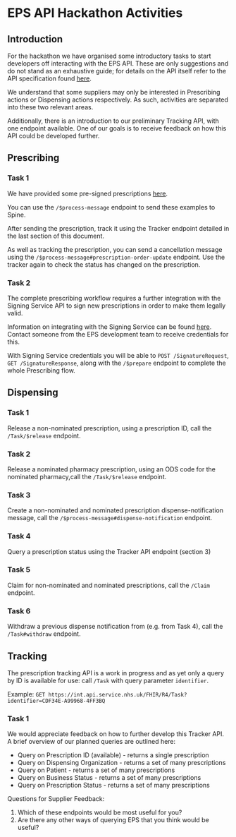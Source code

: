 # EPS API Hackathon Activities

## Introduction
For the hackathon we have organised some introductory tasks to start developers off interacting with the EPS API. These are only suggestions and do not stand as an exhaustive guide; for details on the API itself refer to the API specification found [here](https://digital.nhs.uk/developer/api-catalogue/electronic-prescription-service-fhir).

We understand that some suppliers may only be interested in Prescribing actions or Dispensing actions respectively. As such, activities are separated into these two relevant areas. 

Additionally, there is an introduction to our preliminary Tracking API, with one endpoint available. One of our goals is to receive feedback on how this API could be developed further. 

## Prescribing
### Task 1
We have provided some pre-signed prescriptions [here](/eps-hackathon/signed-prescriptions). 

You can use the `/$process-message` endpoint to send these examples to Spine. 

After sending the prescription, track it using the Tracker endpoint detailed in the last section of this document. 

As well as tracking the prescription, you can send a cancellation message using the `/$process-message#prescription-order-update` endpoint. Use the tracker again to check the status has changed on the prescription.

### Task 2
The complete prescribing workflow requires a further integration with the Signing Service API to sign new prescriptions in order to make them legally valid.

Information on integrating with the Signing Service can be found [here](https://digital.nhs.uk/developer/api-catalogue/signing-service). Contact someone from the EPS development team to receive credentials for this.

With Signing Service credentials you will be able to `POST /SignatureRequest`, `GET /SignatureResponse`,  along with the `/$prepare` endpoint to complete the whole Prescribing flow.

## Dispensing
### Task 1
Release a non-nominated prescription, using a prescription ID, call the `/Task/$release` endpoint.
### Task 2
Release a nominated pharmacy prescription, using an ODS code for the nominated pharmacy,call the `/Task/$release` endpoint.
### Task 3
Create a non-nominated and nominated prescription dispense-notification message, call the `/$process-message#dispense-notification` endpoint.
### Task 4
Query a prescription status using the Tracker API endpoint (section 3)
### Task 5
Claim for non-nominated and nominated prescriptions, call the `/Claim` endpoint.
### Task 6
Withdraw a previous dispense notification from (e.g. from Task 4), call the `/Task#withdraw` endpoint.

## Tracking
The prescription tracking API is a work in progress and as yet only a query by ID is available for use: call `/Task` with query parameter `identifier`.

Example: `GET https://int.api.service.nhs.uk/FHIR/R4/Task?identifier=CDF34E-A99968-4FF3BQ`

### Task 1
We would appreciate feedback on how to further develop this Tracker API. A brief overview of our planned queries are outlined here:
* Query on Prescription ID (available) - returns a single prescription
* Query on Dispensing Organization - returns a set of many prescriptions
* Query on Patient - returns a set of many prescriptions
* Query on Business Status - returns a set of many prescriptions
* Query on Prescription Status - returns a set of many prescriptions

Questions for Supplier Feedback:
1. Which of these endpoints would be most useful for you?
2. Are there any other ways of querying EPS that you think would be useful?
